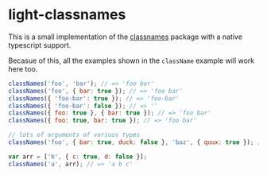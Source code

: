 # light-classnames
This is a small implementation of the [classnames](https://www.npmjs.com/package/classnames) package with a native typescript support.

Becasue of this, all the examples shown in the `className` example will work here too.
```js
classNames('foo', 'bar'); // => 'foo bar'
classNames('foo', { bar: true }); // => 'foo bar'
classNames({ 'foo-bar': true }); // => 'foo-bar'
classNames({ 'foo-bar': false }); // => ''
classNames({ foo: true }, { bar: true }); // => 'foo bar'
classNames({ foo: true, bar: true }); // => 'foo bar'

// lots of arguments of various types
classNames('foo', { bar: true, duck: false }, 'baz', { quux: true }); // => 'foo bar baz quux'

var arr = ['b', { c: true, d: false }];
classNames('a', arr); // => 'a b c'
```
